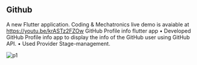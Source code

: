 ## Github

A new Flutter application. Coding & Mechatronics live demo is avaiable at https://youtu.be/krASTz2FZOw
GitHub Profile info flutter app
• Developed GitHub Profile info app to display the info of the GitHub user using GitHub API.
• Used Provider Stage-management.

![p1](https://user-images.githubusercontent.com/30105909/110253356-e7ce6680-7faf-11eb-92d2-01b4a2f2865b.png)
